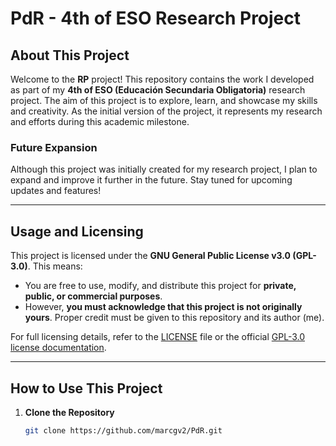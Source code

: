 # PdR - 4th of ESO Research Project

## About This Project

Welcome to the **RP** project! This repository contains the work I developed as part of my **4th of ESO (Educación Secundaria Obligatoria)** research project. The aim of this project is to explore, learn, and showcase my skills and creativity. As the initial version of the project, it represents my research and efforts during this academic milestone.

### Future Expansion
Although this project was initially created for my research project, I plan to expand and improve it further in the future. Stay tuned for upcoming updates and features!

---

## Usage and Licensing

This project is licensed under the **GNU General Public License v3.0 (GPL-3.0)**. This means:

- You are free to use, modify, and distribute this project for **private, public, or commercial purposes**.
- However, **you must acknowledge that this project is not originally yours**. Proper credit must be given to this repository and its author (me).

For full licensing details, refer to the [LICENSE](https://www.gnu.org/licenses/gpl-3.0.en.html) file or the official [GPL-3.0 license documentation](https://www.gnu.org/licenses/gpl-3.0.en.html).

---

## How to Use This Project

1. **Clone the Repository**
   ```bash
   git clone https://github.com/marcgv2/PdR.git
